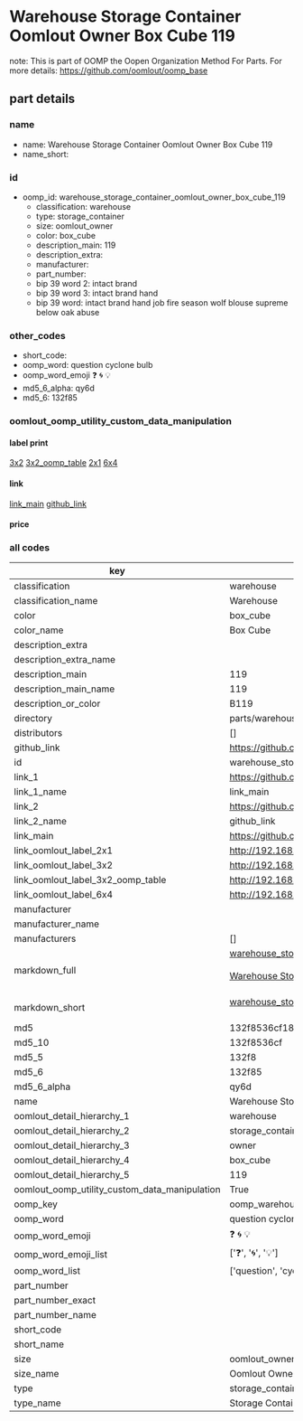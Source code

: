 # Warehouse Storage Container Oomlout Owner Box Cube 119  

note: This is part of OOMP the Oopen Organization Method For Parts. For more details: https://github.com/oomlout/oomp_base

##  part details





### name
* name: Warehouse Storage Container Oomlout Owner Box Cube 119
* name_short: 
### id
* oomp_id: warehouse_storage_container_oomlout_owner_box_cube_119
  * classification: warehouse
  * type: storage_container
  * size: oomlout_owner
  * color: box_cube
  * description_main: 119
  * description_extra: 
  * manufacturer: 
  * part_number: 
  * bip 39 word 2: intact brand
  * bip 39 word 3: intact brand hand
  * bip 39 word: intact brand hand job fire season wolf blouse supreme below oak abuse

### other_codes
* short_code: 
* oomp_word: question cyclone bulb
* oomp_word_emoji :question: :cyclone: :bulb:
* md5_6_alpha: qy6d
* md5_6: 132f85






### oomlout_oomp_utility_custom_data_manipulation
#### label print
[3x2](http://192.168.1.245:1112/?label=oomp%20qy6d)
[3x2_oomp_table](http://192.168.1.107:1112/?label=oomp%20qy6d)
[2x1](http://192.168.1.242:1112/?label=oomp%20qy6d)
[6x4](http://192.168.1.55:1112/?label=oomp%20qy6d)    

#### link

[link_main](https://github.com/oomlout/oomlout_oomp_current_version_messy/tree/main/parts/warehouse_storage_container_oomlout_owner_box_cube_119) [github_link](https://github.com/oomlout/oomlout_oomp_part_src/tree/main/parts/warehouse_storage_container_oomlout_owner_box_cube_119)                             

#### price







### all codes 
| key | value |  
| --- | --- |  
| classification | warehouse |  
| classification_name | Warehouse |  
| color | box_cube |  
| color_name | Box Cube |  
| description_extra |  |  
| description_extra_name |  |  
| description_main | 119 |  
| description_main_name | 119 |  
| description_or_color | B119 |  
| directory | parts/warehouse_storage_container_oomlout_owner_box_cube_119 |  
| distributors | [] |  
| github_link | https://github.com/oomlout/oomlout_oomp_part_src/tree/main/parts/warehouse_storage_container_oomlout_owner_box_cube_119 |  
| id | warehouse_storage_container_oomlout_owner_box_cube_119 |  
| link_1 | https://github.com/oomlout/oomlout_oomp_current_version_messy/tree/main/parts/warehouse_storage_container_oomlout_owner_box_cube_119 |  
| link_1_name | link_main |  
| link_2 | https://github.com/oomlout/oomlout_oomp_part_src/tree/main/parts/warehouse_storage_container_oomlout_owner_box_cube_119 |  
| link_2_name | github_link |  
| link_main | https://github.com/oomlout/oomlout_oomp_current_version_messy/tree/main/parts/warehouse_storage_container_oomlout_owner_box_cube_119 |  
| link_oomlout_label_2x1 | http://192.168.1.242:1112/?label=oomp%20qy6d |  
| link_oomlout_label_3x2 | http://192.168.1.245:1112/?label=oomp%20qy6d |  
| link_oomlout_label_3x2_oomp_table | http://192.168.1.107:1112/?label=oomp%20qy6d |  
| link_oomlout_label_6x4 | http://192.168.1.55:1112/?label=oomp%20qy6d |  
| manufacturer |  |  
| manufacturer_name |  |  
| manufacturers | [] |  
| markdown_full | [warehouse_storage_container_oomlout_owner_box_cube_119](https://github.com/oomlout/oomlout_oomp_current_version_messy/tree/main/parts/warehouse_storage_container_oomlout_owner_box_cube_119)<br>[](https://github.com/oomlout/oomlout_oomp_current_version_messy/tree/main/parts/warehouse_storage_container_oomlout_owner_box_cube_119)<br>[Warehouse Storage Container Oomlout Owner Box Cube 119](https://github.com/oomlout/oomlout_oomp_current_version_messy/tree/main/parts/warehouse_storage_container_oomlout_owner_box_cube_119)<br><br> |  
| markdown_short | [warehouse_storage_container_oomlout_owner_box_cube_119](https://github.com/oomlout/oomlout_oomp_current_version_messy/tree/main/parts/warehouse_storage_container_oomlout_owner_box_cube_119)<br><br> |  
| md5 | 132f8536cf183f9b08ab9780d186c3ac |  
| md5_10 | 132f8536cf |  
| md5_5 | 132f8 |  
| md5_6 | 132f85 |  
| md5_6_alpha | qy6d |  
| name | Warehouse Storage Container Oomlout Owner Box Cube 119 |  
| oomlout_detail_hierarchy_1 | warehouse |  
| oomlout_detail_hierarchy_2 | storage_container |  
| oomlout_detail_hierarchy_3 | owner |  
| oomlout_detail_hierarchy_4 | box_cube |  
| oomlout_detail_hierarchy_5 | 119 |  
| oomlout_oomp_utility_custom_data_manipulation | True |  
| oomp_key | oomp_warehouse_storage_container_oomlout_owner_box_cube_119 |  
| oomp_word | question cyclone bulb |  
| oomp_word_emoji | :question: :cyclone: :bulb: |  
| oomp_word_emoji_list | [':question:', ':cyclone:', ':bulb:'] |  
| oomp_word_list | ['question', 'cyclone', 'bulb'] |  
| part_number |  |  
| part_number_exact |  |  
| part_number_name |  |  
| short_code |  |  
| short_name |  |  
| size | oomlout_owner |  
| size_name | Oomlout Owner |  
| type | storage_container |  
| type_name | Storage Container |  
